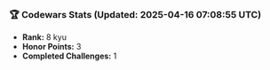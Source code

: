 ### 🏆 Codewars Stats (Updated: 2025-04-16 07:08:55 UTC)

- **Rank:** 8 kyu
- **Honor Points:** 3
- **Completed Challenges:** 1
